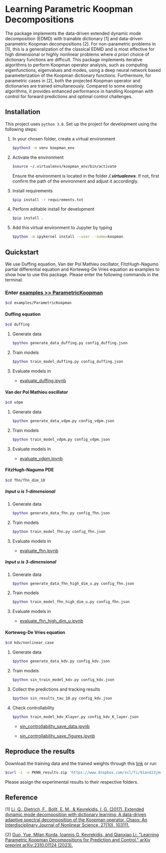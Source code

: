 # Learning Parametric Koopman Decompositions

The package implements the data-driven extended dynamic mode decomposition (EDMD) with trainable dictionary \[1\] and data-driven parametric Koopman decompositions \[2\].
For non-parametric problems in \[1\], this is a generalization of the classical EDMD and is most effective for high dimensional or highly nonlinear problems
where *a priori* choice of dictionary functions are difficult.
This package implements iterative algorithms to perform Koopman operator analysis, such as computing eigenfunctions, eigenvalues and modes,
using a deep neural network based parameterization of the Koopman dictionary functions.
Furthermore, for parametric cases in \[2\], both the projected Koopman operator and dictionaries are trained simultaneously. Compared to some existing algorithms, it provides enhanced performance in handling Koopman with control for forward predictions and optimal control challenges.

## Installation

This project uses `python 3.8`. Set up the project for development using the following steps:

1. In your chosen folder, create a virtual environment

   ```bash
   $python3 -m venv koopman_env
   ```

2. Activate the environment

   ```bash
   $source ~/.virtualenvs/koopman_env/bin/activate
   ```

   Ensure the environment is located in the folder __*/.virtualenvs*__. If not, first confirm the path of the environment and adjust it accordingly.

3. Install requirements

   ```bash
   $pip install -r requirements.txt
   ```

4. Perform editable install for development

   ```bash
   $pip install .
   ```

5. Add this virtual environment to Jupyter by typing

   ```bash
   $python -m ipykernel install --user --name=koopman
   ```

## Quickstart

We use Duffing equation, Van der Pol Mathieu oscillator, FitzHugh-Nagumo partial differential equation and Korteweg-De Vries equation as examples to show how to use this package. Please enter the following commands in the terminal.

### Enter [examples >> ParametricKoopman](./examples/ParametricKoopman)

```bash
$cd examples/ParametricKoopman
```

#### Duffing equation

```bash
$cd duffing
```

1. Generate data

   ```bash
   $python generate_data_duffing.py config_duffing.json
   ```

2. Train models

   ```bash
   $python train_model_duffing.py config_duffing.json
   ```

3. Evaluate models in

   - [evaluate_duffing.ipynb](./examples/ParametricKoopman/duffing/evaluate_duffing.ipynb)

#### Van der Pol Mathieu oscillator

```bash
$cd vdpm
```

1. Generate data

   ```bash
   $python generate_data_vdpm.py config_vdpm.json
   ```

2. Train models

   ```bash
   $python train_model_vdpm.py config_vdpm.json
   ```

3. Evaluate models in

   - [evaluate_vdpm.ipynb](./examples/ParametricKoopman/vdpm/evaluate_vdpm.ipynb)

#### FitzHugh-Nagumo PDE

```bash
$cd fhn/fhn_dim_10
```

##### Input u is 1-dimensional

1. Generate data

   ```bash
   $python generate_data_fhn.py config_fhn.json
   ```

2. Train models

   ```bash
   $python train_model_fhn.py config_fhn.json
   ```

3. Evaluate models in

   - [evaluate_fhn.ipynb](./examples/ParametricKoopman/fhn/evaluate_fhn.ipynb)

##### Input u is 3-dimensional

1. Generate data

   ```bash
   $python generate_data_fhn_high_dim_u.py config_fhn.json
   ```

2. Train models

   ```bash
   $python train_model_fhn_high_dim_u.py config_fhn.json
   ```

3. Evaluate models in

   - [evaluate_fhn_high_dim_u.ipynb](./examples/ParametricKoopman/fhn/evaluate_fhn_high_dim_u.ipynb)

#### Korteweg-De Vries equation

```bash
$cd kdv/nonlinear_case
```

1. Generate data

   ```bash
   $python generate_data_kdv.py config_kdv.json
   ```

2. Train models

   ```bash
   $python sin_train_model_kdv.py config_kdv.json
   ```

3. Collect the predictions and tracking results

   ```bash
   $python sin_results_tau_10.py config_kdv.json
   ```

4. Check controllability

   ```bash
   $python train_model_kdv_Klayer.py config_kdv_K_layer.json
   ```

   - [sin_controllability_save_data.ipynb](./examples/ParametricKoopman/fhn/nonlinear_case/sin_controllability_save_data.ipynb)

   - [sin_controllability_save_figures.ipynb](./examples/ParametricKoopman/fhn/nonlinear_case/sin_controllability_save_figures.ipynb)

## Reproduce the results

Download the training data and the trained weights through this [link](https://www.dropbox.com/scl/fi/91an423jmdy7n918y60l8/PKNN_results.zip?rlkey=xfzl33dr3xbbamu2czxifd0ho&dl=1)
or run

```bash
$curl -L -o PKNN_results.zip 'https://www.dropbox.com/scl/fi/91an423jmdy7n918y60l8/PKNN_results.zip?rlkey=xfzl33dr3xbbamu2czxifd0ho&dl=1'
```

Please assign the experimental results to their respective folders.

## Reference

\[1\] [Li, Q., Dietrich, F., Bollt, E. M., & Kevrekidis, I. G. (2017). Extended dynamic mode decomposition with dictionary learning: A data-driven adaptive spectral decomposition of the Koopman operator. Chaos: An Interdisciplinary Journal of Nonlinear Science, 27(10), 103111.](https://aip-scitation-org.libproxy1.nus.edu.sg/doi/full/10.1063/1.4993854)

\[2\] [Guo, Yue, Milan Korda, Ioannis G. Kevrekidis, and Qianxiao Li. "Learning Parametric Koopman Decompositions for Prediction and Control." arXiv preprint arXiv:2310.01124 (2023).](https://arxiv.org/abs/2310.01124)
